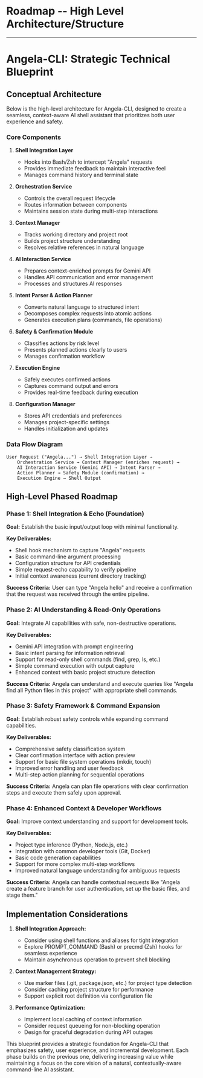 # Roadmap -- High Level Architecture/Structure
---
# Angela-CLI: Strategic Technical Blueprint

## Conceptual Architecture

Below is the high-level architecture for Angela-CLI, designed to create a seamless, context-aware AI shell assistant that prioritizes both user experience and safety.

### Core Components

1. **Shell Integration Layer**
   - Hooks into Bash/Zsh to intercept "Angela" requests
   - Provides immediate feedback to maintain interactive feel
   - Manages command history and terminal state

2. **Orchestration Service**
   - Controls the overall request lifecycle
   - Routes information between components
   - Maintains session state during multi-step interactions

3. **Context Manager**
   - Tracks working directory and project root
   - Builds project structure understanding
   - Resolves relative references in natural language

4. **AI Interaction Service**
   - Prepares context-enriched prompts for Gemini API
   - Handles API communication and error management
   - Processes and structures AI responses

5. **Intent Parser & Action Planner**
   - Converts natural language to structured intent
   - Decomposes complex requests into atomic actions
   - Generates execution plans (commands, file operations)

6. **Safety & Confirmation Module**
   - Classifies actions by risk level
   - Presents planned actions clearly to users
   - Manages confirmation workflow

7. **Execution Engine**
   - Safely executes confirmed actions
   - Captures command output and errors
   - Provides real-time feedback during execution

8. **Configuration Manager**
   - Stores API credentials and preferences
   - Manages project-specific settings
   - Handles initialization and updates

### Data Flow Diagram

```
User Request ("Angela...") → Shell Integration Layer →
    Orchestration Service → Context Manager (enriches request) →
    AI Interaction Service (Gemini API) → Intent Parser →
    Action Planner → Safety Module (confirmation) →
    Execution Engine → Shell Output
```

## High-Level Phased Roadmap

### Phase 1: Shell Integration & Echo (Foundation)
**Goal:** Establish the basic input/output loop with minimal functionality.

**Key Deliverables:**
- Shell hook mechanism to capture "Angela" requests
- Basic command-line argument processing
- Configuration structure for API credentials
- Simple request-echo capability to verify pipeline
- Initial context awareness (current directory tracking)

**Success Criteria:** User can type "Angela hello" and receive a confirmation that the request was received through the entire pipeline.

### Phase 2: AI Understanding & Read-Only Operations
**Goal:** Integrate AI capabilities with safe, non-destructive operations.

**Key Deliverables:**
- Gemini API integration with prompt engineering
- Basic intent parsing for information retrieval
- Support for read-only shell commands (find, grep, ls, etc.)
- Simple command execution with output capture
- Enhanced context with basic project structure detection

**Success Criteria:** Angela can understand and execute queries like "Angela find all Python files in this project" with appropriate shell commands.

### Phase 3: Safety Framework & Command Expansion
**Goal:** Establish robust safety controls while expanding command capabilities.

**Key Deliverables:**
- Comprehensive safety classification system
- Clear confirmation interface with action preview
- Support for basic file system operations (mkdir, touch)
- Improved error handling and user feedback
- Multi-step action planning for sequential operations

**Success Criteria:** Angela can plan file operations with clear confirmation steps and execute them safely upon approval.

### Phase 4: Enhanced Context & Developer Workflows
**Goal:** Improve context understanding and support for development tools.

**Key Deliverables:**
- Project type inference (Python, Node.js, etc.)
- Integration with common developer tools (Git, Docker)
- Basic code generation capabilities
- Support for more complex multi-step workflows
- Improved natural language understanding for ambiguous requests

**Success Criteria:** Angela can handle contextual requests like "Angela create a feature branch for user authentication, set up the basic files, and stage them."

## Implementation Considerations

1. **Shell Integration Approach:**
   - Consider using shell functions and aliases for tight integration
   - Explore PROMPT_COMMAND (Bash) or precmd (Zsh) hooks for seamless experience
   - Maintain asynchronous operation to prevent shell blocking

2. **Context Management Strategy:**
   - Use marker files (.git, package.json, etc.) for project type detection
   - Consider caching project structure for performance
   - Support explicit root definition via configuration file

3. **Performance Optimization:**
   - Implement local caching of context information
   - Consider request queueing for non-blocking operation
   - Design for graceful degradation during API outages

This blueprint provides a strategic foundation for Angela-CLI that emphasizes safety, user experience, and incremental development. Each phase builds on the previous one, delivering increasing value while maintaining a focus on the core vision of a natural, contextually-aware command-line AI assistant.

